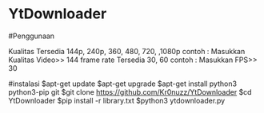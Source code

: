# YtDownloader

#Penggunaan

Kualitas Tersedia 144p, 240p, 360, 480, 720, ,1080p   contoh  : Masukkan Kualitas Video>> 144
frame rate Tersedia 30, 60  contoh  : Masukkan FPS>> 30

#instalasi
 $apt-get update
 $apt-get upgrade
 $apt-get install python3 python3-pip git
 $git clone https://github.com/Kr0nuzz/YtDownloader
 $cd YtDownloader
 $pip install -r library.txt
 $python3 ytdownloader.py

